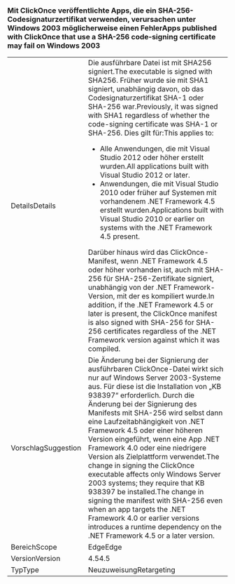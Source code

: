 ### <a name="apps-published-with-clickonce-that-use-a-sha-256-code-signing-certificate-may-fail-on-windows-2003"></a><span data-ttu-id="13926-101">Mit ClickOnce veröffentlichte Apps, die ein SHA-256-Codesignaturzertifikat verwenden, verursachen unter Windows 2003 möglicherweise einen Fehler</span><span class="sxs-lookup"><span data-stu-id="13926-101">Apps published with ClickOnce that use a SHA-256 code-signing certificate may fail on Windows 2003</span></span>

|   |   |
|---|---|
|<span data-ttu-id="13926-102">Details</span><span class="sxs-lookup"><span data-stu-id="13926-102">Details</span></span>|<span data-ttu-id="13926-103">Die ausführbare Datei ist mit SHA256 signiert.</span><span class="sxs-lookup"><span data-stu-id="13926-103">The executable is signed with SHA256.</span></span> <span data-ttu-id="13926-104">Früher wurde sie mit SHA1 signiert, unabhängig davon, ob das Codesignaturzertifikat SHA-1 oder SHA-256 war.</span><span class="sxs-lookup"><span data-stu-id="13926-104">Previously, it was signed with SHA1 regardless of whether the code-signing certificate was SHA-1 or SHA-256.</span></span> <span data-ttu-id="13926-105">Dies gilt für:</span><span class="sxs-lookup"><span data-stu-id="13926-105">This applies to:</span></span><ul><li><span data-ttu-id="13926-106">Alle Anwendungen, die mit Visual Studio 2012 oder höher erstellt wurden.</span><span class="sxs-lookup"><span data-stu-id="13926-106">All applications built with Visual Studio 2012 or later.</span></span></li><li><span data-ttu-id="13926-107">Anwendungen, die mit Visual Studio 2010 oder früher auf Systemen mit vorhandenem .NET Framework 4.5 erstellt wurden.</span><span class="sxs-lookup"><span data-stu-id="13926-107">Applications built with Visual Studio 2010 or earlier on systems with the .NET Framework 4.5 present.</span></span></li></ul><span data-ttu-id="13926-108">Darüber hinaus wird das ClickOnce-Manifest, wenn .NET Framework 4.5 oder höher vorhanden ist, auch mit SHA-256 für SHA-256-Zertifikate signiert, unabhängig von der .NET Framework-Version, mit der es kompiliert wurde.</span><span class="sxs-lookup"><span data-stu-id="13926-108">In addition, if the .NET Framework 4.5 or later is present, the ClickOnce manifest is also signed with SHA-256 for SHA-256 certificates regardless of the .NET Framework version against which it was compiled.</span></span>|
|<span data-ttu-id="13926-109">Vorschlag</span><span class="sxs-lookup"><span data-stu-id="13926-109">Suggestion</span></span>|<span data-ttu-id="13926-110">Die Änderung bei der Signierung der ausführbaren ClickOnce-Datei wirkt sich nur auf Windows Server 2003-Systeme aus. Für diese ist die Installation von „KB 938397“ erforderlich. Durch die Änderung bei der Signierung des Manifests mit SHA-256 wird selbst dann eine Laufzeitabhängigkeit von .NET Framework 4.5 oder einer höheren Version eingeführt, wenn eine App .NET Framework 4.0 oder eine niedrigere Version als Zielplattform verwendet.</span><span class="sxs-lookup"><span data-stu-id="13926-110">The change in signing the ClickOnce executable affects only Windows Server 2003 systems; they require that KB 938397 be installed.The change in signing the manifest with SHA-256 even when an app targets the .NET Framework 4.0 or earlier versions introduces a runtime dependency on the .NET Framework 4.5 or a later version.</span></span>|
|<span data-ttu-id="13926-111">Bereich</span><span class="sxs-lookup"><span data-stu-id="13926-111">Scope</span></span>|<span data-ttu-id="13926-112">Edge</span><span class="sxs-lookup"><span data-stu-id="13926-112">Edge</span></span>|
|<span data-ttu-id="13926-113">Version</span><span class="sxs-lookup"><span data-stu-id="13926-113">Version</span></span>|<span data-ttu-id="13926-114">4.5</span><span class="sxs-lookup"><span data-stu-id="13926-114">4.5</span></span>|
|<span data-ttu-id="13926-115">Typ</span><span class="sxs-lookup"><span data-stu-id="13926-115">Type</span></span>|<span data-ttu-id="13926-116">Neuzuweisung</span><span class="sxs-lookup"><span data-stu-id="13926-116">Retargeting</span></span>|


